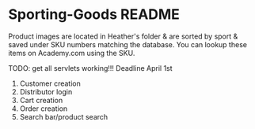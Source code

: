 # Sporting-Goods README
Product images are located in Heather's folder & are sorted by sport & saved under SKU numbers matching the database. You can lookup these items on Academy.com using the SKU.

TODO:
get all servlets working!!! Deadline April 1st
1) Customer creation
2) Distributor login
3) Cart creation
4) Order creation
5) Search bar/product search


